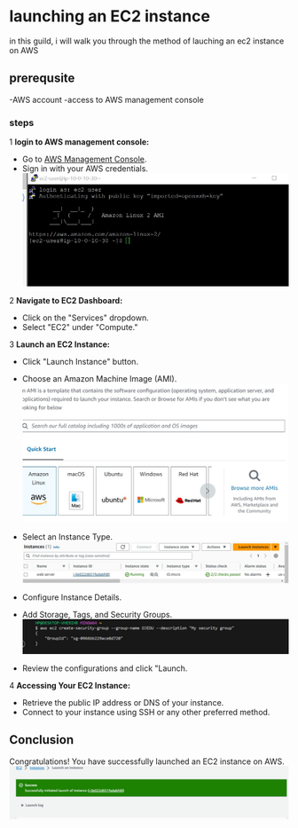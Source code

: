# launching an EC2 instance


in this guild, i will walk you through the method of lauching an ec2 instance on AWS


## prerequsite 
-AWS account
-access to AWS management console

### steps
1 **login to AWS management console:** 
   - Go to [AWS Management Console](https://aws.amazon.com/console/).
   - Sign in with your AWS credentials.
   ![Alt text](image-3.png)

2 **Navigate to EC2 Dashboard:**
   - Click on the "Services" dropdown.
   - Select "EC2" under "Compute."



3 **Launch an EC2 Instance:**
   - Click "Launch Instance" button.
   - Choose an Amazon Machine Image (AMI).![Alt text](image-2.png)

   - Select an Instance Type.![Alt text](image-1.png)

   - Configure Instance Details.
   - Add Storage, Tags, and Security Groups.![Alt text](image.png)

   - Review the configurations and click "Launch.

4  **Accessing Your EC2 Instance:**
   - Retrieve the public IP address or DNS of your instance.
   - Connect to your instance using SSH or any other preferred method.

## Conclusion
Congratulations! You have successfully launched an EC2 instance on AWS.![Alt text](<instance launched.png>)




